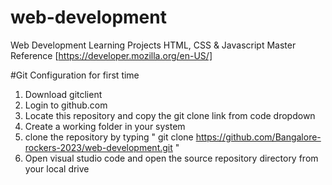 # web-development
Web Development Learning Projects
HTML, CSS & Javascript Master Reference [https://developer.mozilla.org/en-US/]



#Git Configuration for first time

1. Download gitclient 
2. Login to github.com
3. Locate this repository and copy the git clone link from code dropdown
4. Create a working folder in your system
5. clone the repository by typing " git clone https://github.com/Bangalore-rockers-2023/web-development.git "
6. Open visual studio code and open the source repository directory from your local drive


